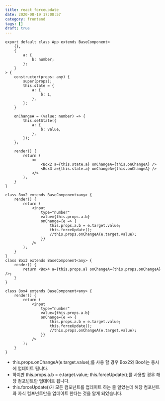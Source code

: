 ```yaml
---
title: react forceupdate
date: 2020-08-19 17:08:57
category: frontend
tags: []
draft: true
---
```


```tsx
export default class App extends BaseComponent<
	{},
	{
		a: {
			b: number;
		};
	}
> {
	constructor(props: any) {
		super(props);
		this.state = {
			a: {
				b: 1,
			},
		};
	}

	onChangeA = (value: number) => {
		this.setState({
			a: {
				b: value,
			},
		});
	};

	render() {
		return (
			<>
				<Box2 a={this.state.a} onChangeA={this.onChangeA} />
				<Box3 a={this.state.a} onChangeA={this.onChangeA} />
			</>
		);
	}
}

class Box2 extends BaseComponent<any> {
	render() {
		return (
			<input
				type="number"
				value={this.props.a.b}
				onChange={e => {
					this.props.a.b = e.target.value;
					this.forceUpdate();
					//this.props.onChangeA(e.target.value);
				}}
			/>
		);
	}
}
class Box3 extends BaseComponent<any> {
	render() {
		return <Box4 a={this.props.a} onChangeA={this.props.onChangeA} />;
	}
}

class Box4 extends BaseComponent<any> {
	render() {
		return (
			<input
				type="number"
				value={this.props.a.b}
				onChange={e => {
					this.props.a.b = e.target.value;
					this.forceUpdate();
					//this.props.onChangeA(e.target.value);
				}}
			/>
		);
	}
}
```

- this.props.onChangeA(e.target.value);를 사용 할 경우 Box2와 Box4는 동시에 업데이트 됩니다.
- 하지만 this.props.a.b = e.target.value; this.forceUpdate();를 사용할 경우 해당 컴포넌트만 업데이트 됩니다.
- this.forceUpdate()가 모든 컴포넌트를 업데이트 하는 줄 알았는데 해당 컴포넌트와 자식 컴포넌트만을 업데이트 한다는 것을 알게 되었습니다.
